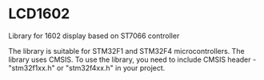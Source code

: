 # LCD1602
Library for 1602 display based on ST7066 controller

The library is suitable for STM32F1 and STM32F4 microcontrollers.
The library uses CMSIS. To use the library, you need to include CMSIS header - "stm32f1xx.h" or "stm32f4xx.h" in your project.
